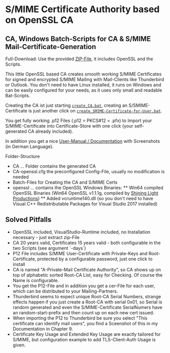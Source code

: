 # S/MIME Certificate Authority based on OpenSSL CA
## CA, Windows Batch-Scripts for CA & S/MIME Mail-Certificate-Generation

Full-Download: Use the provided [ZIP-File](../../raw/master/SMIME-CA.v2020-07-17.Full-Package-including-OpenSSL.zip), it includes OpenSSL and the Scripts.

This little OpenSSL based CA creates smooth working S/MIME Certificates for signed and encrypted S/MIME Mailing with Mail-Clients like Thunderbird or Outlook. 
You don't need to have Linux installed, it runs on Windows and can be easily configured for your needs, as it uses only small and readable Bat-Scripts.

Creating the CA ist just starting [`create_CA.bat`](create_CA.bat), creating an S/SMIME-Certificate is just another click on [`create_SMIME-Certificate-for-User.bat`](create_SMIME-Certificate-for-User.bat).

You get fully working .p12 Files (.p12 = PKCS#12 = .pfx) to Import your S/MIME-Certificate into Certificate-Store with one click (your self-generated CA already included).

In addition you get a nice [User-Manual / Documentation](Manual%20(German)%20-%20SMIME-CA%20Nutzungsanleitung%20und%20technische%20Infos.pdf) with Screenshots (in German Language).

Folder-Structure
* CA ... Folder contains the generated CA
* CA-openssl.cfg the preconfigured Config-File, usually no modification is needed
* Batch-Files for Creating the CA and S/MIME Certs
* openssl ... contains the OpenSSL Windows Binaries:
** Win64 compiled OpenSSL Binaries (Win64 OpenSSL v1.1.1g, compiled by [Shining Light Productions](https://slproweb.com/products/Win32OpenSSL.html))
** Added vcruntime140.dll (so you don't need to have Visual C++ Redistributable Packages for Visual Studio 2017 installed)

## Solved Pitfalls
* OpenSSL included, VisualStudio-Runtime included, no Installation necessary - just extract zip-File
* CA 20 years valid, Certificates 15 years valid - both configurable in the two Scripts (see argument ´-days´)
* P12 File includes S/MIME User-Certificate with Private-Keys and Root-Certificate, protected by a configurable password, just one click to install
* CA is named "A-Private-Mail Certificate Authority", so CA shows up on top of alphabetic sorted Root-CA List, easy for Checking. Of course the Name is configurable.
* You get the P12-File and in addition you get a cer-File for each user, which can be distributed to your Mailing-Partners.
* Thunderbird seems to expect unique Root-CA Serial Numbers, strange effects happen if you just create a Root-CA with serial 0x01, so Serial is random generated and even the S/MIME-Certificate SerialNumers have an random-start-prefix and then count up on each new cert issued.
* When importing the P12 to Thunderbird be sure you select "This certificate can identify mail users", you find a Sceenshot of this in my Documentation in Chapter 9.
* Certificate Key Usage and Extended Key Usage are exactly tailored for S/MIME, but configuration example to add TLS-Client-Auth Usage is given.
